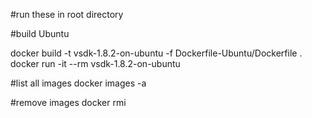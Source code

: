 #run these in root directory


#build Ubuntu

docker build -t vsdk-1.8.2-on-ubuntu -f Dockerfile-Ubuntu/Dockerfile .
docker run -it --rm vsdk-1.8.2-on-ubuntu

#list all images
docker images -a

#remove images
docker rmi 


